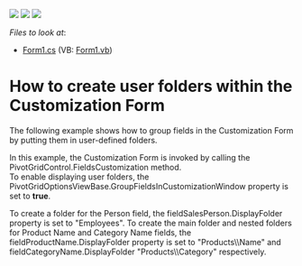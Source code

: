 <!-- default badges list -->
![](https://img.shields.io/endpoint?url=https://codecentral.devexpress.com/api/v1/VersionRange/128581795/12.2.4%2B)
[![](https://img.shields.io/badge/Open_in_DevExpress_Support_Center-FF7200?style=flat-square&logo=DevExpress&logoColor=white)](https://supportcenter.devexpress.com/ticket/details/E4391)
[![](https://img.shields.io/badge/📖_How_to_use_DevExpress_Examples-e9f6fc?style=flat-square)](https://docs.devexpress.com/GeneralInformation/403183)
<!-- default badges end -->
<!-- default file list -->
*Files to look at*:

* [Form1.cs](./CS/XtraPivotGrid_UserFolders/Form1.cs) (VB: [Form1.vb](./VB/XtraPivotGrid_UserFolders/Form1.vb))
<!-- default file list end -->
# How to create user folders within the Customization Form


<p>The following example shows how to group fields in the Customization Form by putting them in user-defined folders.</p><p>In this example, the Customization Form is invoked by calling the PivotGridControl.FieldsCustomization method.<br />
To enable displaying user folders, the PivotGridOptionsViewBase.GroupFieldsInCustomizationWindow property is set to <strong>true</strong>.</p><p>To create a folder for the Person field, the fieldSalesPerson.DisplayFolder property is set to "Employees". To create the main folder and nested folders for Product Name and Category Name fields, the fieldProductName.DisplayFolder property is set to "Products\\Name" and fieldCategoryName.DisplayFolder "Products\\Category" respectively.</p>

<br/>


